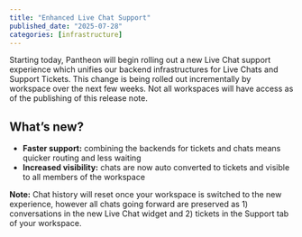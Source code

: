 ```yaml
---
title: "Enhanced Live Chat Support"
published_date: "2025-07-28"
categories: [infrastructure]
---
```


Starting today, Pantheon will begin rolling out a new Live Chat support experience which unifies our backend infrastructures for Live Chats and Support Tickets. This change is being rolled out incrementally by workspace over the next few weeks. Not all workspaces will have access as of the publishing of this release note.

## What’s new? 

* **Faster support:** combining the backends for tickets and chats means quicker routing and less waiting 
* **Increased visibility:** chats are now auto converted to tickets and visible to all members of the workspace 

**Note:** Chat history will reset once your workspace is switched to the new experience, however all chats going forward are preserved as 1) conversations in the new Live Chat widget and 2) tickets in the Support tab of your workspace. 
